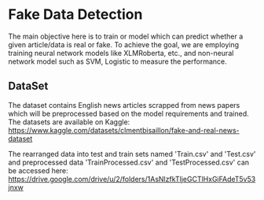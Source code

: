 # Fake Data Detection

The main objective here is to train or model which can predict whether a given article/data is real or fake. To achieve the goal, we are employing training neural network models like XLMRoberta, etc., and non-neural network model such as SVM, Logistic to measure the performance. 

## DataSet
The dataset contains English news articles scrapped from news papers which will be preprocessed based on the model requirements and trained. The datasets are available on Kaggle: https://www.kaggle.com/datasets/clmentbisaillon/fake-and-real-news-dataset

The rearranged data into test and train sets named 'Train.csv' and 'Test.csv' and preprocessed data 'TrainProcessed.csv' and 'TestProcessed.csv' can be accessed here: https://drive.google.com/drive/u/2/folders/1AsNlzfkTljeGCTlHxGiFAdeT5v53jnxw